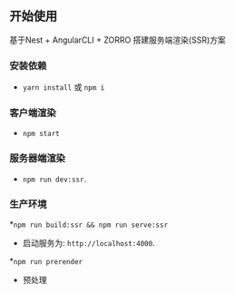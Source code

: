 
## 开始使用

基于Nest + AngularCLI + ZORRO 搭建服务端渲染(SSR)方案

### 安装依赖

- `yarn install` 或 `npm i`

### 客户端渲染

- `npm start`

### 服务器端渲染

- `npm run dev:ssr`.

### 生产环境

\*`npm run build:ssr && npm run serve:ssr`

- 启动服务为: `http://localhost:4000`.

\*`npm run prerender`

- 预处理
